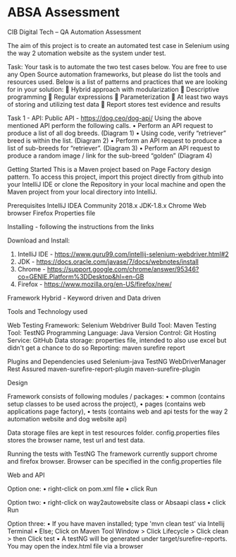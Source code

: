 # ABSA Assessment

CIB Digital Tech – QA Automation Assessment

The aim of this project is to create an automated test case in Selenium using the way 2 utomation website as the system under test.

Task:
Your task is to automate the two test cases below. You are free to use any Open Source automation
frameworks, but please do list the tools and resources used. Below is a list of patterns and practices
that we are looking for in your solution:
 Hybrid approach with modularization
 Descriptive programming
 Regular expressions
 Parameterization
 At least two ways of storing and utilizing test data
 Report stores test evidence and results

Task 1 - API:
Public API - https://dog.ceo/dog-api/
Using the above mentioned API perform the following calls.
• Perform an API request to produce a list of all dog breeds. (Diagram 1)
• Using code, verify “retriever” breed is within the list. (Diagram 2)
• Perform an API request to produce a list of sub-breeds for “retriever”. (Diagram 3)
• Perform an API request to produce a random image / link for the sub-breed “golden” (Diagram 4)

Getting Started
This is a Maven project based on Page Factory design pattern. To access this project, import this project directly from github into your IntelliJ IDE or clone the Repository in your local machine and open the Maven project from your local directory into IntelliJ.

Prerequisites
IntelliJ IDEA Community 2018.x
JDK-1.8.x
Chrome Web browser
Firefox
Properties file

Installing - following the instructions from the links

Download and Install:
1.	IntelliJ IDE  - https://www.guru99.com/intellij-selenium-webdriver.html#2
2.	JDK  - https://docs.oracle.com/javase/7/docs/webnotes/install
3.	Chrome - https://support.google.com/chrome/answer/95346?co=GENIE.Platform%3DDesktop&hl=en-GB
4.  Firefox - https://www.mozilla.org/en-US/firefox/new/

Framework
Hybrid - Keyword driven and Data driven

Tools and Technology used

Web Testing Framework: Selenium Webdriver
Build Tool: Maven
Testing Tool: TestNG
Programming Language: Java
Version Control: Git
Hosting Service: GitHub
Data storage: properties file, intended to also use excel but didn't get a chance to do so
Reporting: maven surefire report

Plugins and Dependencies used
Selenium-java
TestNG
WebDriverManager
Rest Assured
maven-surefire-report-plugin
maven-surefire-plugin

Design

Framework consists of following modules / packages:
•	common (contains setup classes to be used across the project), 
•	pages (contains web applications page factory), 
•	tests (contains web and api tests for the way 2 automation website and dog website api) 

Data storage files are kept in test resources folder. config.properties files stores the browser name, test url and test data.

Running the tests with TestNG
The framework currently support chrome and firefox browser. Browser can be specified in the config.properties file

Web and API

Option one:
•	right-click on pom.xml file
•	click Run

Option two:
•	right-click on way2autowebsite class or Absaapi class
•	click Run

Option three:
•	If you have maven installed; type 'mvn clean test' via Intellij Terminal
•	Else; Click on Maven Tool Window > Click Lifecycle > Click clean > then Click test
•	A testNG will be generated under target/surefire-reports. You may open the index.html file via a browser
